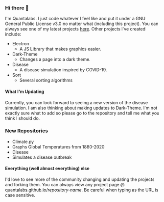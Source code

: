 ### Hi there 👋

I'm Quantalabs. I just code whatever I feel like and put it under a GNU General Public License v3.0 no matter what (including this project). You can always see one of my latest projects [here](https://quantalabs.github.io). Other projects I've created include:

* Electron
  * A JS Library that makes graphics easier.
* Dark-Theme
  * Changes a page into a dark theme.
* Disease
  * A disease simulation inspired by COVID-19.
* Sort
  * Several sorting algorithms
  
#### What I'm Updating

Currently, you can look forward to seeing a new version of the disease simulation. I am also thinking about making updates to Dark-Theme. I'm not exactly sure what to add so please go to the repository and tell me what you think I should do.

### New Repositories
* Climate.py
 * Graphs Global Temperatures from 1880-2020
* Disease
 * Simulates a disease outbreak

#### Everything (well almost everything) else

I'd love to see more of the community changing and updating the projects and forking them. You can always view any project page @ quantalabs.github.io/*repository-name*. Be careful when typing as the URL is case sensitive.
